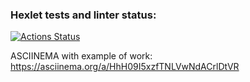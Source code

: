### Hexlet tests and linter status:
[![Actions Status](https://github.com/movmovbaby/frontend-project-lvl2/workflows/hexlet-check/badge.svg)](https://github.com/movmovbaby/frontend-project-lvl2/actions)

ASCIINEMA with example of work:
https://asciinema.org/a/HhH09I5xzfTNLVwNdACrlDtVR
